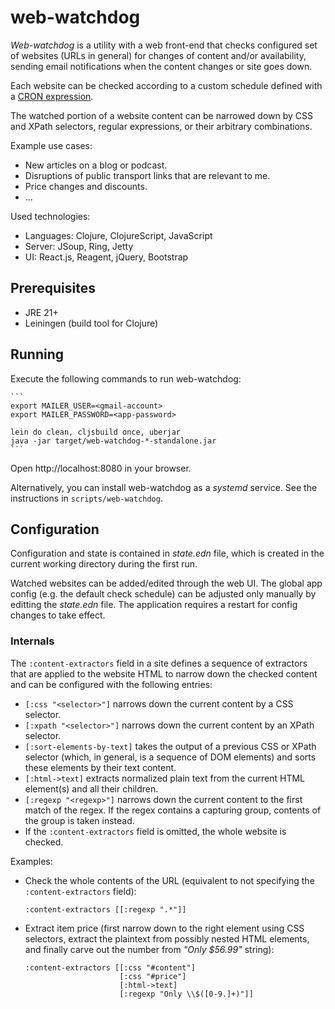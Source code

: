 # web-watchdog

*Web-watchdog* is a utility with a web front-end that checks configured set of
websites (URLs in general) for changes of content and/or availability, sending
email notifications when the content changes or site goes down.

Each website can be checked according to a custom schedule defined with a
[CRON expression](https://docs.spring.io/spring-framework/docs/current/javadoc-api/org/springframework/scheduling/support/CronExpression.html#parse(java.lang.String)).

The watched portion of a website content can be narrowed down by CSS and
XPath selectors, regular expressions, or their arbitrary combinations.

Example use cases:

* New articles on a blog or podcast.
* Disruptions of public transport links that are relevant to me.
* Price changes and discounts.
* ...

Used technologies:

* Languages: Clojure, ClojureScript, JavaScript
* Server: JSoup, Ring, Jetty
* UI: React.js, Reagent, jQuery, Bootstrap

## Prerequisites

* JRE 21+
* Leiningen (build tool for Clojure)

## Running

Execute the following commands to run web-watchdog:

    ```
    export MAILER_USER=<gmail-account>
    export MAILER_PASSWORD=<app-password>

    lein do clean, cljsbuild once, uberjar
    java -jar target/web-watchdog-*-standalone.jar
    ```

Open http://localhost:8080 in your browser.

Alternatively, you can install web-watchdog as a _systemd_ service. See the
instructions in `scripts/web-watchdog`.

## Configuration

Configuration and state is contained in *state.edn* file, which is created in
the current working directory during the first run.

Watched websites can be added/edited through the web UI. The global app config
(e.g. the default check schedule) can be adjusted only manually by editting the
*state.edn* file. The application requires a restart for config changes to take
effect.

### Internals

The `:content-extractors` field in a site defines a sequence of extractors that
are applied to the website HTML to narrow down the checked content and can be
configured with the following entries:

* `[:css "<selector>"]` narrows down the current content by a CSS selector.
* `[:xpath "<selector>"]` narrows down the current content by an XPath
  selector.
* `[:sort-elements-by-text]` takes the output of a previous CSS or XPath
  selector (which, in general, is a sequence of DOM elements) and sorts these
  elements by their text content.
* `[:html->text]` extracts normalized plain text from the current HTML 
  element(s) and all their children.
* `[:regexp "<regexp>"]` narrows down the current content to the first match
  of the regex. If the regex contains a capturing group, contents of the group
  is taken instead.
* If the `:content-extractors` field is omitted, the whole website is checked.

Examples:

* Check the whole contents of the URL (equivalent to not specifying the
  `:content-extractors` field):
  ```
  :content-extractors [[:regexp ".*"]]
  ```
  
* Extract item price (first narrow down to the right element using CSS
  selectors, extract the plaintext from possibly nested HTML elements,
  and finally carve out the number from *"Only $56.99"* string):
  ```
  :content-extractors [[:css "#content"]
                       [:css "#price"]
                       [:html->text]
                       [:regexp "Only \\$([0-9.]+)"]]
  ```
